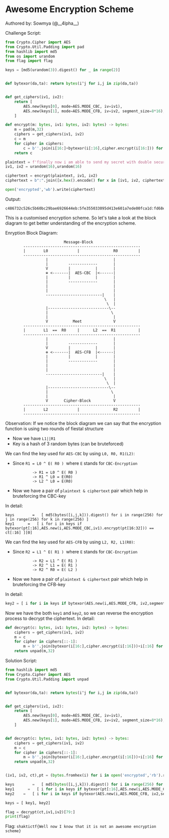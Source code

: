 # Awesome Encryption Scheme

Authored by: Sowmya (@__4lpha\_\_)

Challenge Script:
```python
from Crypto.Cipher import AES
from Crypto.Util.Padding import pad
from hashlib import md5
from os import urandom
from flag import flag

keys = [md5(urandom(3)).digest() for _ in range(2)]


def bytexor(da,ta): return bytes(i^j for i,j in zip(da,ta))


def get_ciphers(iv1, iv2):
    return [
        AES.new(keys[0], mode=AES.MODE_CBC, iv=iv1),
        AES.new(keys[1], mode=AES.MODE_CFB, iv=iv2, segment_size=8*16),
    ]

def encrypt(m: bytes, iv1: bytes, iv2: bytes) -> bytes:
    m = pad(m,32)
    ciphers = get_ciphers(iv1, iv2)
    c = m
    for cipher in ciphers:
        c = b''.join(i[16:]+bytexor(i[:16],cipher.encrypt(i[16:])) for i in [c[i:i+32] for i in range(0,len(c),32)])
    return c

plaintext = f'finally now i am able to send my secret with double security and double trust, {flag}'.encode()
iv1, iv2 = urandom(16),urandom(16)

ciphertext = encrypt(plaintext, iv1, iv2)
ciphertext = b":".join([x.hex().encode() for x in [iv1, iv2, ciphertext]])

open('encrypted','wb').write(ciphertext)
```

Output:
```
c486732c526c5b60bc29bae6926644eb:5fe355033095d413e601a7ede00fca1d:fd68e8732bb6e9b5672730eb1ed3f2fe9c88b5503e3fb08747ce3dd17296e383ccb76b78587bb1bd1337574073a185e9d846aeab36929d0101e433a34db0cf9ed034abb473a2280624d430c39e58c245603f56a4ddb1127a9f74051481440bbbe53fd95bc8a2a9a3f3488c68d1d9fa8e82cb40dce3df7b2d1c22fca0d05d08c9d197e053586643b32d3dbd4421996ad6abf2a1a930eb16609303471808bac90b
```

This is a customised encryption scheme. So let's take a look at the block diagram to get better understanding of the encryption scheme.

Enryption Block Diagram:
```
                          Message-Block
        ----------------------------------------------------
        |        L0             |               R0         |
        ----------------------------------------------------
                  |                             |
                  |         -------------       |
                  V         |           |       |
                  ⊕ <-------|  AES-CBC  |<------|
                  |         |           |       |
                  |         -------------       |
                  |                             |
                  |                             |
                  -------------------------|    |
                                            \   |
                                             \  |
                  |---------------------------\--
                  |                            \
                  |                             |
                  V           Meet              V
        ----------------------------------------------------
        |        L1  ==  R0     |      L2  ==  R1          |
        ----------------------------------------------------
                  |                             |
                  |         -------------       |
                  V         |           |       |
                  ⊕ <-------|  AES-CFB  |<------|
                  |         |           |       |
                  |         -------------       |
                  |                             |
                  |                             |
                  -------------------------|    |
                                            \   |
                                             \  |
                  |---------------------------\--
                  |                            \
                  |                             |
                  V       Cipher-Block          V
        ----------------------------------------------------
        |        L2             |               R2         |
        ----------------------------------------------------
```
Observation:
If we notice the block diagram we can say that the encryption function is using two rounds of fiestal structure
* Now we have `L1||R1`
* Key is a hash of 3 random bytes (can be bruteforced)

We can find the key used for `AES-CBC` by using `L0, R0, R1(L2)`:
* Since `R1 = L0 ^ E( R0 ) `where `E` stands for `CBC-Encryption`
```
            -> R1 = L0 ^ E( R0 )
            -> R1 ^ L0 = E(R0)
            -> L2 ^ L0 = E(R0)
```
* Now we have a pair of `plaintext & ciphertext` pair which help in bruteforcing the CBC-key

In detail: 
```
keys        =   [ md5(bytes([i,j,k])).digest() for i in range(256) for j in range(256) for k in range(256) ]
key1      =   [ i for i in keys if bytexor(pt[:16],AES.new(i,AES.MODE_CBC,iv1).encrypt(pt[16:32])) == ct[:16] ][0]
```
We can find the key used for `AES-CFB` by using `L2, R2, L1(R0)`:
* Since `R2 = L1 ^ E( R1 ) `where `E` stands for `CBC-Encryption`
```
            -> R2 = L1 ^ E( R1 )
            -> R2 ^ L1 = E( R1 )
            -> R2 ^ R0 = E( L2 )
```
* Now we have a pair of `plaintext & ciphertext` pair which help in bruteforcing the CFB-key

In detail: 
```python
key2 = [ i for i in keys if bytexor(AES.new(i,AES.MODE_CFB, iv2,segment_size=8*16).encrypt(ct[:16]),ct[16:32]) == pt[16:32] ][0]
```

Now we have the both `key1` and `key2`, so we can reverse the encryption process to decrypt the ciphertext.
In detail: 
```python
def decrypt(c: bytes, iv1: bytes, iv2: bytes) -> bytes:
    ciphers = get_ciphers(iv1, iv2)
    m = c
    for cipher in ciphers[::-1]:
        m = b''.join(bytexor(i[16:],cipher.encrypt(i[:16]))+i[:16] for i in [m[i:i+32] for i in range(0,len(m),32)])
    return unpad(m,32)
```

Solution Script:
```python
from hashlib import md5
from Crypto.Cipher import AES
from Crypto.Util.Padding import unpad


def bytexor(da,ta): return bytes(i^j for i,j in zip(da,ta))


def get_ciphers(iv1, iv2):
    return [
        AES.new(keys[0], mode=AES.MODE_CBC, iv=iv1),
        AES.new(keys[1], mode=AES.MODE_CFB, iv=iv2, segment_size=8*16),
    ]


def decrypt(c: bytes, iv1: bytes, iv2: bytes) -> bytes:
    ciphers = get_ciphers(iv1, iv2)
    m = c
    for cipher in ciphers[::-1]:
        m = b''.join(bytexor(i[16:],cipher.encrypt(i[:16]))+i[:16] for i in [m[i:i+32] for i in range(0,len(m),32)])
    return unpad(m,32)


(iv1, iv2, ct),pt = (bytes.fromhex(i) for i in open('encrypted','rb').read().strip().decode().split(':')), b'finally now i am able to send my secret with double security and double trust, '

keys        =   [ md5(bytes([i,j,k])).digest() for i in range(256) for j in range(256) for k in range(256) ]
key1      =   [ i for i in keys if bytexor(pt[:16],AES.new(i,AES.MODE_CBC,iv1).encrypt(pt[16:32])) == ct[:16] ][0]
key2    =   [ i for i in keys if bytexor(AES.new(i,AES.MODE_CFB, iv2,segment_size=8*16).encrypt(ct[:16]),ct[16:32]) == pt[16:32] ][0]

keys = [ key1, key2]

flag = decrypt(ct,iv1,iv2)[79:]
print(flag)
```

Flag: `shaktictf{Well now I know that it is not an awesome encryption scheme}`